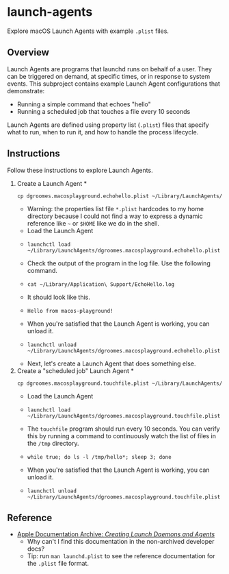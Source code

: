 # launch-agents

Explore macOS Launch Agents with example `.plist` files.


## Overview

Launch Agents are programs that launchd runs on behalf of a user. They can be triggered on demand, at specific times,
or in response to system events. This subproject contains example Launch Agent configurations that demonstrate:

* Running a simple command that echoes "hello"
* Running a scheduled job that touches a file every 10 seconds

Launch Agents are defined using property list (`.plist`) files that specify what to run, when to run it, and how to
handle the process lifecycle.


## Instructions

Follow these instructions to explore Launch Agents.

1. Create a Launch Agent
   * 
     ```shell
     cp dgroomes.macosplayground.echohello.plist ~/Library/LaunchAgents/
     ```
   * Warning: the properties list file `*.plist` hardcodes to my home directory because I could not find a way to
     express a dynamic reference like `~` or `$HOME` like we do in the shell. 
   * Load the Launch Agent
   * 
     ```shell
     launchctl load ~/Library/LaunchAgents/dgroomes.macosplayground.echohello.plist
     ```
   * Check the output of the program in the log file. Use the following command.
   * 
     ```shell
     cat ~/Library/Application\ Support/EchoHello.log
     ```
   * It should look like this.
   * 
     ```text
     Hello from macos-playground!
     ```
   * When you're satisfied that the Launch Agent is working, you can unload it.
   * 
     ```shell
     launchctl unload ~/Library/LaunchAgents/dgroomes.macosplayground.echohello.plist
     ```
   * Next, let's create a Launch Agent that does something else.
2. Create a "scheduled job" Launch Agent
   * 
     ```shell
     cp dgroomes.macosplayground.touchfile.plist ~/Library/LaunchAgents/
     ```
   * Load the Launch Agent
   * 
     ```shell
     launchctl load ~/Library/LaunchAgents/dgroomes.macosplayground.touchfile.plist
     ```
   * The `touchfile` program should run every 10 seconds. You can verify this by running a command to continuously watch
     the list of files in the `/tmp` directory.
   * 
     ```shell
     while true; do ls -l /tmp/hello*; sleep 3; done
     ```
   * When you're satisfied that the Launch Agent is working, you can unload it.
   * 
     ```shell
     launchctl unload ~/Library/LaunchAgents/dgroomes.macosplayground.touchfile.plist
     ```


## Reference

* [Apple Documentation Archive: *Creating Launch Daemons and Agents*](https://developer.apple.com/library/archive/documentation/MacOSX/Conceptual/BPSystemStartup/Chapters/CreatingLaunchdJobs.html)
  * Why can't I find this documentation in the non-archived developer docs?
  * Tip: run `man launchd.plist` to see the reference documentation for the `.plist` file format.
